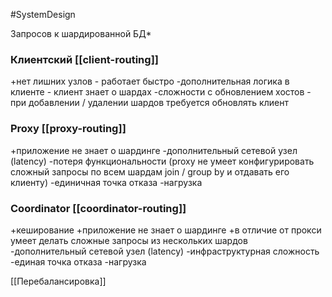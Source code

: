 #SystemDesign 

Запросов к шардированной БД*

### Клиентский [[client-routing]]
+нет лишних узлов - работает быстро
-дополнительная логика в клиенте - клиент знает о шардах
-сложности с обновлением хостов - при добавлении / удалении шардов требуется обновлять клиент

### Proxy [[proxy-routing]]
+приложение не знает о шардинге
-дополнительный сетевой узел (latency)
-потеря функциональности (proxy не умеет конфигурировать сложный запросы по всем шардам join / group by и отдавать его клиенту)
-единичная точка отказа
-нагрузка

### Coordinator [[coordinator-routing]]
+кеширование
+приложение не знает о шардинге
+в отличие от прокси умеет делать сложные запросы из нескольких шардов
-дополнительный сетевой узел (latency)
-инфраструктурная сложность
-единая точка отказа
-нагрузка

[[Перебалансировка]]